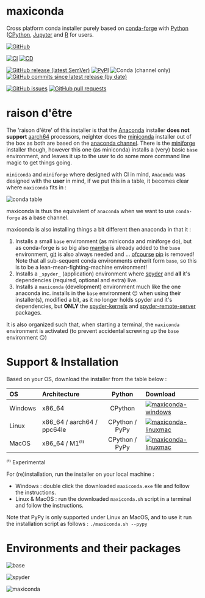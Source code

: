 # maxiconda

Cross platform conda installer purely based on [conda-forge](https://conda-forge.org/) with [Python](https://www.python.org/) ([CPython](https://en.wikipedia.org/wiki/CPython), [Jupyter](https://jupyter.org/) and [R](https://www.r-project.org/) for users. 

[![GitHub](https://img.shields.io/github/license/Semi-ATE/maxiconda?color=black)](https://github.com/Semi-ATE/maxiconda/blob/main/LICENSE)

[![CI](https://github.com/Semi-ATE/DT/workflows/CI/badge.svg?branch=main)](https://github.com/Semi-ATE/maxiconda/actions?query=workflow%3ACI)
[![CD](https://github.com/Semi-ATE/maxiconda/workflows/CD/badge.svg)](https://github.com/Semi-ATE/maxiconda/actions?query=workflow%3ACD)

[![GitHub release (latest SemVer)](https://img.shields.io/github/v/release/Semi-ATE/maxiconda?color=blue&label=GitHub&sort=semver)](https://github.com/Semi-ATE/maxiconda/releases/latest)
[![PyPI](https://img.shields.io/pypi/v/maxiconda?color=blue&label=PyPI)](https://pypi.org/project/maxiconda/)
![Conda (channel only)](https://img.shields.io/conda/vn/conda-forge/maxiconda?color=blue&label=conda-forge)
[![GitHub commits since latest release (by date)](https://img.shields.io/github/commits-since/Semi-ATE/maxiconda/latest)](https://github.com/Semi-ATE/maxiconda)

[![GitHub issues](https://img.shields.io/github/issues/Semi-ATE/DT)](https://github.com/Semi-ATE/maxiconda/issues)
[![GitHub pull requests](https://img.shields.io/github/issues-pr/Semi-ATE/maxiconda)](https://github.com/Semi-ATE/maxiconda/pulls)

# raison d'être

The 'raison d'être' of this installer is that the [Anaconda](https://docs.anaconda.com/anaconda/install/) installer **does not support** [aarch64](https://en.wikipedia.org/wiki/AArch64) processors, neighter does the [miniconda]() installer out of the box as both are based on the [anaconda channel](). There is the [miniforge](https://github.com/conda-forge/miniforge) installer though, however this one (as miniconda) installs a (very) basic `base` environment, and leaves it up to the user to do some more command line magic to get things going.

`miniconda` and `miniforge` where designed with CI in mind, `Anaconda` was designed with the **user** in mind, if we put this in a table, it becomes clear where `maxiconda` fits in :

 ![conda table](https://github.com/Semi-ATE/maxiconda/blob/main/conda_table.png)

maxiconda is thus the equivalent of `anaconda` when we want to use `conda-forge` as a base channel.

maxiconda is also installing things a bit different then anaconda in that it :

  1. Installs a small `base` environment (as miniconda and miniforge do), but as conda-forge is so big also [mamba](https://github.com/mamba-org/mamba) is already added to the `base` environment, [git](https://anaconda.org/conda-forge/git) is also always needed and ...  [ofcourse](https://www.youtube.com/watch?v=Ul79ihg41Rs) [pip](https://anaconda.org/conda-forge/pip) is removed! Note that all sub-sequent conda environments enherit form `base`, so this is to be a  lean-mean-fighting-machine environment!
  2. Installs a `_spyder_` (application) environment where [spyder](https://www.spyder-ide.org/) and **all** it's dependencies (required, optional and extra) live.
  3. Installs a `maxiconda` (development) environment much like the one anaconda inc. installs in the `base` environment 😒 when using their installer(s), modified a bit, as it no longer holds spyder and it's dependencies, but **ONLY** the [spyder-kernels](https://github.com/spyder-ide/spyder-kernels) and [spyder-remote-server](https://github.com/Semi-ATE/spyder-remote) packages.

It is also organized such that, when starting a terminal, the `maxiconda` environment is activated (to prevent accidental screwing up the `base` environment 😏)

# Support & Installation

Based on your OS, download the installer from the table below :

| OS      |Architecture                | Python | Download                                                                             |
|:--------|:---------------------------|:--------------:|:-------------------------------------------------------------------------------------|
| Windows | x86_64                     |CPython         | [![maxiconda-windows](https://img.shields.io/badge/maxiconda%20installer-Windows-blue)](https://github.com/Semi-ATE/maxiconda/releases/latest/download/maxiconda.msi)        |
| Linux   | x86_64 / aarch64 / ppc64le | CPython / PyPy | [![maxiconda-linuxmac](https://img.shields.io/badge/maxiconda%20installer-Linux&amp;MacOS-blue)](https://github.com/Semi-ATE/maxiconda/releases/latest/download/maxiconda.sh) |
| MacOS   | x86_64 / M1⁽¹⁾             | CPython / PyPy | [![maxiconda-linuxmac](https://img.shields.io/badge/maxiconda%20installer-Linux&amp;MacOS-blue)](https://github.com/Semi-ATE/maxiconda/releases/latest/download/maxiconda.dmg) |

⁽¹⁾ Experimental

For (re)installation, run the installer on your local machine :

- Windows : double click the downloaded `maxiconda.exe` file and follow the instructions.
- Linux & MacOS : run the downloaded `maxiconda.sh` script in a terminal and follow the instructions.

Note that PyPy is only supported under Linux an MacOS, and to use it run the installation script as follows : `./maxiconda.sh --pypy`

# Environments and their packages

 ![base](https://img.shields.io/badge/packages-base-red)

 ![_spyder_](https://img.shields.io/badge/packages-__spyder__-orange)

 ![maxiconda](https://img.shields.io/badge/packages-maxiconda-green)
